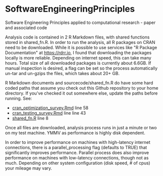 # SoftwareEngineeringPrinciples

Software Engineering Principles applied to computational research - paper and associated code

Analysis code is contained in 2 R Markdown files, with shared functions stored in shared_fn.R. In order to run the analysis, all R packages on CRAN need to be downloaded. While it is possible to use services like "R Package Documentation" at https://rdrr.io, I found that downloading the packages locally is more reliable. Depending on internet speed, this can take many hours. Total size of all downloaded packages is currently about 6.6GB. If manual inspection is desired, a flag can be set so the process automatically un-tar and un-gzips the files, which takes about 20+ GB.

R Markdown documents and sourcecode/shared_fn.R do have some hard coded paths that assume you check out this Github repository to your home directory. If you've checked it out somewhere else, update the paths before running. See:

* [cran_optimization_survey.Rmd](sourcecode/cran_optimization_survey.Rmd) line 58
* [cran_testing_survey.Rmd](sourcecode/cran_testing_survey.Rmd) line line 43
* [shared_fn.R](sourcecode/shared_fn.R) line 8

Once all files are downloaded, analysis process runs in just a minute or two on my test machine. YMMV as performance is highly disk dependent.

In order to improve performance on machines with high-latency internet connections, there is a parallel_processing flag (defaults to TRUE) that significantly improves performance. Parallel process does also improve performance on machines with low-latency connections, though not as much. Depending on other system configuration (disk speed, # of cpus) your mileage may vary.

